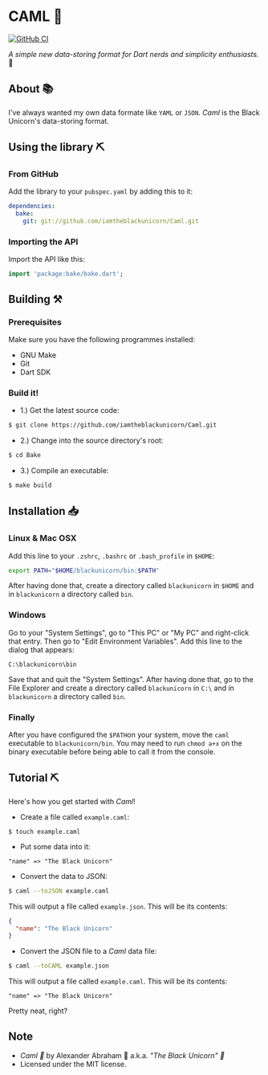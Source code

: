 # CAML :camel:

[![GitHub CI](https://github.com/iamtheblackunicorn/Caml/actions/workflows/dart.yml/badge.svg)](https://github.com/iamtheblackunicorn/Caml/actions)

*A simple new data-storing format for Dart nerds and simplicity enthusiasts.* :camel:

## About :books:

I've always wanted my own data formate like `YAML` or `JSON`.
*Caml* is the Black Unicorn's data-storing format.

## Using the library :pick:

### From GitHub

Add the library to your `pubspec.yaml` by adding this to it:

```YAML
dependencies:
  bake:
    git: git://github.com/iamtheblackunicorn/Caml.git
```

### Importing the API

Import the API like this:

```dart
import 'package:bake/bake.dart';
```

## Building :hammer_and_pick:

### Prerequisites
Make sure you have the following programmes installed:

- GNU Make
- Git
- Dart SDK

### Build it!

- 1.) Get the latest source code:

```bash
$ git clone https://github.com/iamtheblackunicorn/Caml.git
```

- 2.) Change into the source directory's root:

```bash
$ cd Bake
```

- 3.) Compile an executable:

```bash
$ make build
```
## Installation :inbox_tray:

### Linux & Mac OSX

Add this line to your `.zshrc`, `.bashrc` or `.bash_profile` in `$HOME`:

```bash
export PATH="$HOME/blackunicorn/bin:$PATH"
```
After having done that, create a directory called `blackunicorn` in `$HOME` and in `blackunicorn` a directory called `bin`.

### Windows

Go to your "System Settings", go to "This PC" or "My PC" and right-click that entry. Then go to "Edit Environment Variables".
Add this line to the dialog that appears:

```
C:\blackunicorn\bin
```

Save that and quit the "System Settings". After having done that, go to the File Explorer and create a directory called `blackunicorn` in `C:\` and in `blackunicorn` a directory called `bin`.

### Finally

After you have configured the `$PATH`on your system, move the `caml` executable to `blackunicorn/bin`. You may need to run `chmod a+x` on the binary executable before being able to call it from the console.

## Tutorial :pick:

Here's how you get started with *Caml*!

- Create a file called `example.caml`:

```text
$ touch example.caml
```

- Put some data into it:

```text
"name" => "The Black Unicorn"
```

- Convert the data to JSON:

```bash
$ caml --toJSON example.caml
```

This will output a file called `example.json`. This will be its contents:

```JSON
{
  "name": "The Black Unicorn"
}
```

- Convert the JSON file to a *Caml* data file:

```bash
$ caml --toCAML example.json
```
This will output a file called `example.caml`. This will be its contents:

```text
"name" => "The Black Unicorn"
```

Pretty neat, right?

## Note
- *Caml :camel:* by Alexander Abraham :black_heart: a.k.a. *"The Black Unicorn" :unicorn:*
- Licensed under the MIT license.
